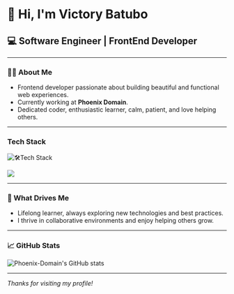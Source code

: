# 👋 Hi, I'm Victory Batubo

## 💻 Software Engineer | FrontEnd Developer

---

### 🧑‍💻 About Me

- Frontend developer passionate about building beautiful and functional web experiences.
- Currently working at **Phoenix Domain**.
- Dedicated coder, enthusiastic learner, calm, patient, and love helping others.

---

###  Tech Stack

![🛠️Tech Stack](https://github-readme-tech-stack.vercel.app/api/cards?title=Tech%20Stack&icons=html5,css3,javascript,bootstrap,vite,figma,react)

![](https://komarev.com/ghpvc/?username=Phoenix-Domain)

---

### 🚀 What Drives Me

- Lifelong learner, always exploring new technologies and best practices.
- I thrive in collaborative environments and enjoy helping others grow.

---


### 📈 GitHub Stats

![Phoenix-Domain's GitHub stats](https://github-readme-stats.vercel.app/api?username=Phoenix-Domain&show=reviews&show_icons=true&theme=radical)



---

_Thanks for visiting my profile!_
